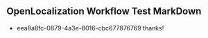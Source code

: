 ## OpenLocalization Workflow Test MarkDown
* eea8a8fc-0879-4a3e-8016-cbc677876769 thanks!

<!--HONumber=Jul16_HO2-->


